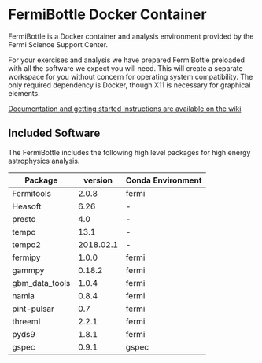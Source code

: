 # FermiBottle Docker Container

FermiBottle is a Docker container and analysis environment provided by the Fermi Science Support Center. 

For your exercises and analysis we have prepared FermiBottle preloaded with all the software we expect you will need. This will create a separate workspace for you without concern for operating system compatibility. The only required dependency is Docker, though X11 is necessary for graphical elements.

[Documentation and getting started instructions are available on the wiki](https://github.com/fermi-lat/FermiBottle/wiki)

## Included Software

The FermiBottle includes the following high level packages for high energy astrophysics analysis.

| Package        | version   | Conda Environment |
| -------        | -------   | ----------------- |
| Fermitools     | 2.0.8     | fermi             |
| Heasoft        | 6.26      | -                 |
| presto         | 4.0       | -                 |
| tempo          | 13.1      | -                 |
| tempo2         | 2018.02.1 | -                 |
| fermipy        | 1.0.0     | fermi             |
| gammpy         | 0.18.2    | fermi             |
| gbm_data_tools | 1.0.4     | fermi             |
| namia          | 0.8.4     | fermi             |
| pint-pulsar    | 0.7       | fermi             |
| threeml        | 2.2.1     | fermi             |
| pyds9          | 1.8.1     | fermi             |
| gspec          | 0.9.1     | gspec             |
